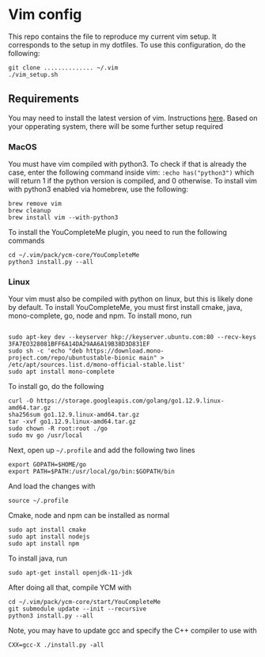 # Vim config
This repo contains the file to reproduce my current vim setup. It corresponds
to the setup in my dotfiles. To use this configuration, do the following:
```
git clone .............. ~/.vim
./vim_setup.sh
```
## Requirements
You may need to install the latest version of vim. Instructions [here](https://www.vim.org/git.php).
Based on your opperating system, there will be some further setup required
### MacOS
You must have vim compiled with python3. To check if that is already the case,
enter the following command inside vim: 
`:echo has("python3")`
which will return 1 if the python version is compiled, and 0 otherwise. 
To install vim with python3 enabled via homebrew, use the following:
```
brew remove vim
brew cleanup
brew install vim --with-python3
```
To install the YouCompleteMe plugin, you need to run the following commands
```
cd ~/.vim/pack/ycm-core/YouCompleteMe
python3 install.py --all
```
### Linux
Your vim must also be compiled with python on linux, but this is likely done by
default. To install YouCompleteMe, you must first install cmake, java, mono-complete, go,
node and npm. To install mono, run
```

sudo apt-key dev --keyserver hkp://keyserver.ubuntu.com:80 --recv-keys
3FA7EO328081BFF6A14DA29AA6A19B38D3D831EF
sudo sh -c 'echo "deb https://download.mono-project.com/repo/ubuntustable-bionic main" > /etc/apt/sources.list.d/mono-official-stable.list'
sudo apt install mono-complete
```
To install go, do the following
```
curl -O https://storage.googleapis.com/golang/go1.12.9.linux-amd64.tar.gz
sha256sum go1.12.9.linux-amd64.tar.gz
tar -xvf go1.12.9.linux-amd64.tar.gz
sudo chown -R root:root ./go
sudo mv go /usr/local
```
Next, open up `~/.profile` and add the following two lines
```
export GOPATH=$HOME/go
export PATH=$PATH:/usr/local/go/bin:$GOPATH/bin
```
And load the changes with 
```
source ~/.profile
```
Cmake, node and npm can be installed as normal 
```
sudo apt install cmake
sudo apt install nodejs
sudo apt install npm
```
To install java, run
```
sudo apt-get install openjdk-11-jdk
```
After doing all that, compile YCM with 
```
cd ~/.vim/pack/ycm-core/start/YouCompleteMe
git submodule update --init --recursive
python3 install.py --all

```
Note, you may have to update gcc and specify the C++ compiler to use with 
```
CXX=gcc-X ./install.py -all
```

